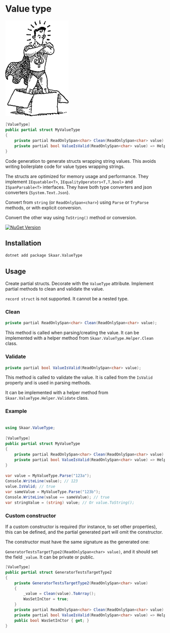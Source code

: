 Value type
===

<img alt="icon" style="width: 200px;" src="./resources/logo.svg" />

```csharp
[ValueType]
public partial struct MyValueType
{
    private partial ReadOnlySpan<char> Clean(ReadOnlySpan<char> value) => Helper.Clean.Trim(value);
    private partial bool ValueIsValid(ReadOnlySpan<char> value) => Helper.Validate.Default(value);
}
```

Code generation to generate structs wrapping string values.
This avoids writing boilerplate code for value types wrapping strings.

The structs are optimized for memory usage and performance.
They implement `IEquatable<T>`, `IEqualityOperators<T,T,bool>` and `ISpanParsable<T>` interfaces.
They have both type converters and json converters (`System.Text.Json`).

Convert from `string` (or `ReadOnlySpan<char>`) using `Parse` or `TryParse` methods,
or with explicit conversion.

Convert the other way using `ToString()` method or conversion.

[![NuGet Version](https://img.shields.io/nuget/v/Skaar.ValueType.svg)](https://www.nuget.org/packages/Skaar.ValueType)

## Installation

```bash
dotnet add package Skaar.ValueType
```

## Usage

Create partial structs. Decorate with the `ValueType` attribute.
Implement partial methods to clean and validate the value.

`record struct` is not supported.
It cannot be a nested type.

### Clean

```csharp
private partial ReadOnlySpan<char> Clean(ReadOnlySpan<char> value);
```

This method is called when parsing/creating the value.
It can be implemented with a helper method from `Skaar.ValueType.Helper.Clean` class.

### Validate

```csharp
private partial bool ValueIsValid(ReadOnlySpan<char> value);
``` 

This method is called to validate the value.
It is called from the `IsValid` property and is used in parsing methods.

It can be implemented with a helper method from `Skaar.ValueType.Helper.Validate` class.

### Example

```csharp

using Skaar.ValueType;

[ValueType]
public partial struct MyValueType
{
    private partial ReadOnlySpan<char> Clean(ReadOnlySpan<char> value) => Helper.Clean.RemoveNonDigits(value);
    private partial bool ValueIsValid(ReadOnlySpan<char> value) => Helper.Validate.IsMatch(value, new Regex(@"^\d{3}$"));
} 

var value = MyValueType.Parse("123a");
Console.WriteLine(value); // 123
value.IsValid; // true
var sameValue = MyValueType.Parse("123b");
Console.WriteLine(value == sameValue); // true
var stringValue = (string) value; // Or value.ToString();
```

### Custom constructor

If a custom constructor is required (for instance, to set other properties),
this can be defined, and the partial generated part will omit the constructor.

The constructor must have the same signature as the generated one:

`GeneratorTestsTargetType2(ReadOnlySpan<char> value)`, and it should set 
the field `_value`. It can be private or public.

```C#
[ValueType]
public partial struct GeneratorTestsTargetType2
{
    private GeneratorTestsTargetType2(ReadOnlySpan<char> value)
    {
        _value = Clean(value).ToArray();
        WasSetInCtor = true;
    }
    private partial ReadOnlySpan<char> Clean(ReadOnlySpan<char> value) => Helper.Clean.Trim(value);
    private partial bool ValueIsValid(ReadOnlySpan<char> value) => Helper.Validate.Default(value);
    public bool WasSetInCtor { get; }
}
```